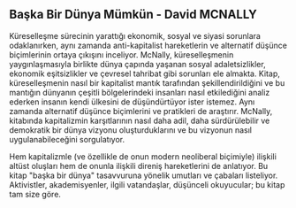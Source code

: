 ## Başka Bir Dünya Mümkün - David MCNALLY

Küreselleşme sürecinin yarattığı ekonomik, sosyal ve siyasi sorunlara odaklanırken, aynı zamanda anti-kapitalist hareketlerin ve alternatif düşünce biçimlerinin ortaya çıkışını inceliyor. McNally, küreselleşmenin yaygınlaşmasıyla birlikte dünya çapında yaşanan sosyal adaletsizlikler, ekonomik eşitsizlikler ve çevresel tahribat gibi sorunları ele almakta. Kitap, küreselleşmenin nasıl bir kapitalist mantık tarafından şekillendirildiğini ve bu mantığın dünyanın çeşitli bölgelerindeki insanları nasıl etkilediğini analiz ederken insanın kendi ülkesini de düşündürtüyor ister istemez. Aynı zamanda alternatif düşünce biçimlerini ve pratikleri de araştırır. McNally, kitabında kapitalizmin karşıtlarının nasıl daha adil, daha sürdürülebilir ve demokratik bir dünya vizyonu oluşturduklarını ve bu vizyonun nasıl uygulanabileceğini sorgulatıyor.

Hem kapitalizmle (ve özellikle de onun modern neoliberal biçimiyle) ilişkili altüst oluşları hem de onunla ilişkili direniş hareketlerini de anlatıyor. Bu kitap "başka bir dünya" tasavvuruna yönelik umutları ve çabaları listeliyor. Aktivistler, akademisyenler, ilgili vatandaşlar, düşünceli okuyucular; bu kitap tam size göre.